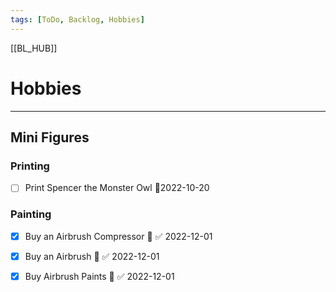```yaml
---
tags: [ToDo, Backlog, Hobbies]
---
```

[[BL_HUB]]
# Hobbies
--- 
## Mini Figures
### Printing
- [ ] Print Spencer the Monster Owl 📆2022-10-20

### Painting
- [x] Buy an Airbrush Compressor 📆 ✅ 2022-12-01
- [x] Buy an Airbrush 📆 ✅ 2022-12-01
- [x] Buy Airbrush Paints 📆 ✅ 2022-12-01

